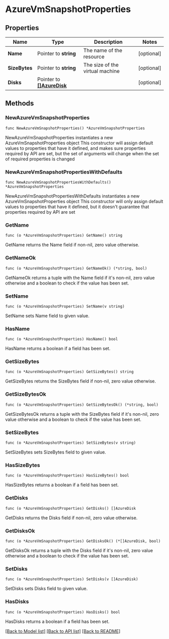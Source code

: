 # AzureVmSnapshotProperties

## Properties

Name | Type | Description | Notes
------------ | ------------- | ------------- | -------------
**Name** | Pointer to **string** | The name of the resource | [optional] 
**SizeBytes** | Pointer to **string** | The size of the virtual machine | [optional] 
**Disks** | Pointer to [**[]AzureDisk**](AzureDisk.md) |  | [optional] 

## Methods

### NewAzureVmSnapshotProperties

`func NewAzureVmSnapshotProperties() *AzureVmSnapshotProperties`

NewAzureVmSnapshotProperties instantiates a new AzureVmSnapshotProperties object
This constructor will assign default values to properties that have it defined,
and makes sure properties required by API are set, but the set of arguments
will change when the set of required properties is changed

### NewAzureVmSnapshotPropertiesWithDefaults

`func NewAzureVmSnapshotPropertiesWithDefaults() *AzureVmSnapshotProperties`

NewAzureVmSnapshotPropertiesWithDefaults instantiates a new AzureVmSnapshotProperties object
This constructor will only assign default values to properties that have it defined,
but it doesn't guarantee that properties required by API are set

### GetName

`func (o *AzureVmSnapshotProperties) GetName() string`

GetName returns the Name field if non-nil, zero value otherwise.

### GetNameOk

`func (o *AzureVmSnapshotProperties) GetNameOk() (*string, bool)`

GetNameOk returns a tuple with the Name field if it's non-nil, zero value otherwise
and a boolean to check if the value has been set.

### SetName

`func (o *AzureVmSnapshotProperties) SetName(v string)`

SetName sets Name field to given value.

### HasName

`func (o *AzureVmSnapshotProperties) HasName() bool`

HasName returns a boolean if a field has been set.

### GetSizeBytes

`func (o *AzureVmSnapshotProperties) GetSizeBytes() string`

GetSizeBytes returns the SizeBytes field if non-nil, zero value otherwise.

### GetSizeBytesOk

`func (o *AzureVmSnapshotProperties) GetSizeBytesOk() (*string, bool)`

GetSizeBytesOk returns a tuple with the SizeBytes field if it's non-nil, zero value otherwise
and a boolean to check if the value has been set.

### SetSizeBytes

`func (o *AzureVmSnapshotProperties) SetSizeBytes(v string)`

SetSizeBytes sets SizeBytes field to given value.

### HasSizeBytes

`func (o *AzureVmSnapshotProperties) HasSizeBytes() bool`

HasSizeBytes returns a boolean if a field has been set.

### GetDisks

`func (o *AzureVmSnapshotProperties) GetDisks() []AzureDisk`

GetDisks returns the Disks field if non-nil, zero value otherwise.

### GetDisksOk

`func (o *AzureVmSnapshotProperties) GetDisksOk() (*[]AzureDisk, bool)`

GetDisksOk returns a tuple with the Disks field if it's non-nil, zero value otherwise
and a boolean to check if the value has been set.

### SetDisks

`func (o *AzureVmSnapshotProperties) SetDisks(v []AzureDisk)`

SetDisks sets Disks field to given value.

### HasDisks

`func (o *AzureVmSnapshotProperties) HasDisks() bool`

HasDisks returns a boolean if a field has been set.


[[Back to Model list]](../README.md#documentation-for-models) [[Back to API list]](../README.md#documentation-for-api-endpoints) [[Back to README]](../README.md)


